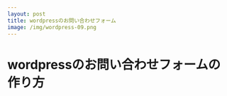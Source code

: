 ```yaml
---
layout: post
title: wordpressのお問い合わせフォーム
image: /img/wordpress-09.png
---
```


# wordpressのお問い合わせフォームの作り方
